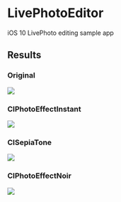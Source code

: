 # LivePhotoEditor
iOS 10 LivePhoto editing sample app

## Results
### Original
![](Screenshots/01.gif)

### CIPhotoEffectInstant
![](Screenshots/02.gif)

### CISepiaTone
![](Screenshots/03.gif)

### CIPhotoEffectNoir
![](Screenshots/04.gif)
